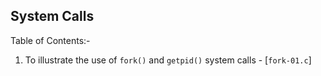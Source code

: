 ## System Calls

Table of Contents:-

1. To illustrate the use of `fork()` and `getpid()` system calls - [`fork-01.c`]
